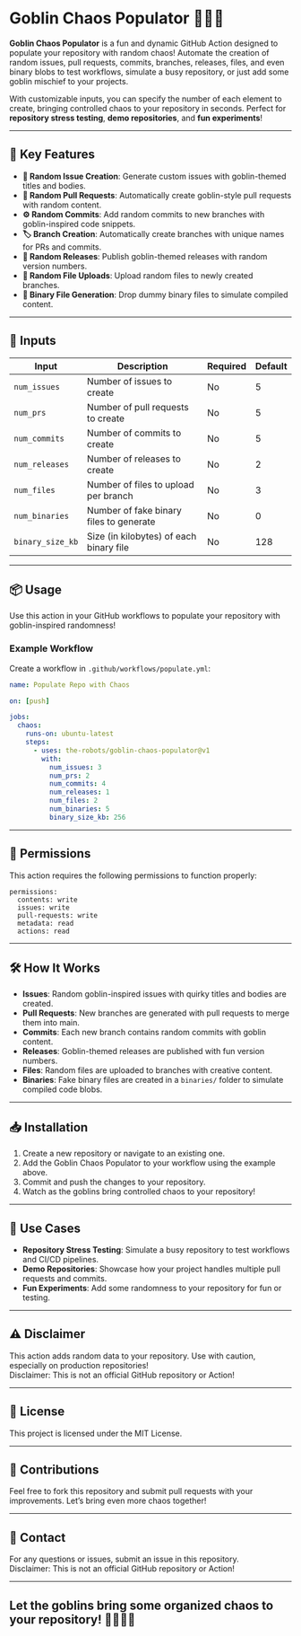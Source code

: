 # Goblin Chaos Populator 🧙‍♂️🐲

**Goblin Chaos Populator** is a fun and dynamic GitHub Action designed to populate your repository with random chaos! Automate the creation of random issues, pull requests, commits, branches, releases, files, and even binary blobs to test workflows, simulate a busy repository, or just add some goblin mischief to your projects.

With customizable inputs, you can specify the number of each element to create, bringing controlled chaos to your repository in seconds. Perfect for **repository stress testing**, **demo repositories**, and **fun experiments**!

---

## 🚀 Key Features

- **📝 Random Issue Creation**: Generate custom issues with goblin-themed titles and bodies.
- **🔀 Random Pull Requests**: Automatically create goblin-style pull requests with random content.
- **⚙️ Random Commits**: Add random commits to new branches with goblin-inspired code snippets.
- **🏷 Branch Creation**: Automatically create branches with unique names for PRs and commits.
- **🚀 Random Releases**: Publish goblin-themed releases with random version numbers.
- **📄 Random File Uploads**: Upload random files to newly created branches.
- **💾 Binary File Generation**: Drop dummy binary files to simulate compiled content.

---

## 🔧 Inputs

| Input             | Description                                  | Required | Default |
|------------------|----------------------------------------------|----------|---------|
| `num_issues`      | Number of issues to create                   | No       | 5       |
| `num_prs`         | Number of pull requests to create            | No       | 5       |
| `num_commits`     | Number of commits to create                  | No       | 5       |
| `num_releases`    | Number of releases to create                 | No       | 2       |
| `num_files`       | Number of files to upload per branch         | No       | 3       |
| `num_binaries`    | Number of fake binary files to generate      | No       | 0       |
| `binary_size_kb`  | Size (in kilobytes) of each binary file      | No       | 128     |

---

## 📦 Usage

Use this action in your GitHub workflows to populate your repository with goblin-inspired randomness!

### Example Workflow

Create a workflow in `.github/workflows/populate.yml`:

```yaml
name: Populate Repo with Chaos

on: [push]

jobs:
  chaos:
    runs-on: ubuntu-latest
    steps:
      - uses: the-robots/goblin-chaos-populator@v1
        with:
          num_issues: 3
          num_prs: 2
          num_commits: 4
          num_releases: 1
          num_files: 2
          num_binaries: 5
          binary_size_kb: 256
```

---

## 🤖 Permissions

This action requires the following permissions to function properly:

```
permissions:
  contents: write
  issues: write
  pull-requests: write
  metadata: read
  actions: read
```

---

## 🛠 How It Works

- **Issues**: Random goblin-inspired issues with quirky titles and bodies are created.
- **Pull Requests**: New branches are generated with pull requests to merge them into main.
- **Commits**: Each new branch contains random commits with goblin content.
- **Releases**: Goblin-themed releases are published with fun version numbers.
- **Files**: Random files are uploaded to branches with creative content.
- **Binaries**: Fake binary files are created in a `binaries/` folder to simulate compiled code blobs.

---

## 📥 Installation

1. Create a new repository or navigate to an existing one.
2. Add the Goblin Chaos Populator to your workflow using the example above.
3. Commit and push the changes to your repository.
4. Watch as the goblins bring controlled chaos to your repository!

---

## 🎯 Use Cases

- **Repository Stress Testing**: Simulate a busy repository to test workflows and CI/CD pipelines.
- **Demo Repositories**: Showcase how your project handles multiple pull requests and commits.
- **Fun Experiments**: Add some randomness to your repository for fun or testing.

---

## ⚠️ Disclaimer

This action adds random data to your repository. Use with caution, especially on production repositories!  
Disclaimer: This is not an official GitHub repository or Action!

---

## 📝 License

This project is licensed under the MIT License.

---

## 🙌 Contributions

Feel free to fork this repository and submit pull requests with your improvements. Let’s bring even more chaos together!

---

## 📧 Contact

For any questions or issues, submit an issue in this repository.  
Disclaimer: This is not an official GitHub repository or Action!

---

## Let the goblins bring some organized chaos to your repository! 🧙‍♂️✨🐲
